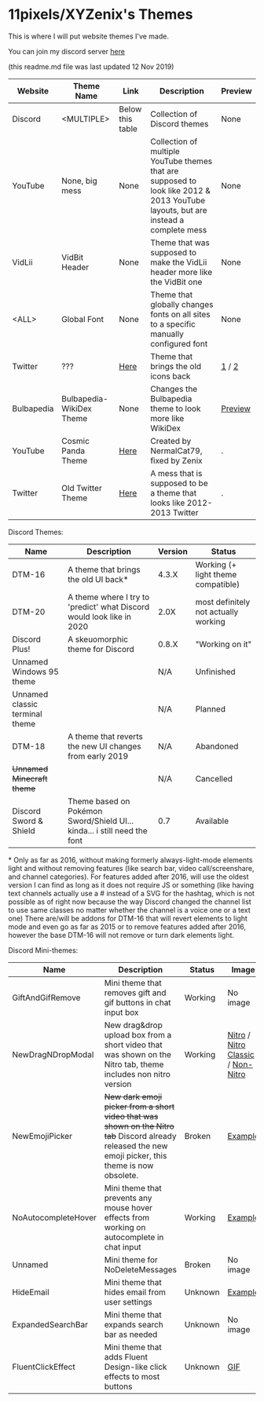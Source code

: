 # 11pixels/XYZenix's Themes

This is where I will put website themes I've made.

You can join my discord server [here](https://discord.gg/vjXwAYx)

(this readme.md file was last updated 12 Nov 2019)

Website | Theme Name | Link | Description | Preview
------- | ---------- | ---- | ----------- | -------
Discord | \<MULTIPLE\> | Below this table | Collection of Discord themes | None
YouTube | None, big mess | None | Collection of multiple YouTube themes that are supposed to look like 2012 & 2013 YouTube layouts, but are instead a complete mess | None
VidLii | VidBit Header | None | Theme that was supposed to make the VidLii header more like the VidBit one | None
\<ALL\> | Global Font | None | Theme that globally changes fonts on all sites to a specific manually configured font | None
Twitter | ??? | [Here](https://github.com/XYZenix/XYZenixThemes/blob/master/OldTwitterIcons.css) | Theme that brings the old icons back | [1](https://cdn.discordapp.com/attachments/531523467636375554/591349962290233354/unknown.png) / [2](https://cdn.discordapp.com/attachments/531523467636375554/591349987661709324/unknown.png)
Bulbapedia | Bulbapedia-WikiDex Theme | None | Changes the Bulbapedia theme to look more like WikiDex | [Preview](https://cdn.discordapp.com/attachments/581117911117070336/622017951784239105/unknown.png)
YouTube | Cosmic Panda Theme | [Here](https://github.com/XYZenix/XYZenixThemes/blob/master/YTCosmicPanda.css) | Created by NermalCat79, fixed by Zenix | .
Twitter | Old Twitter Theme | [Here](https://github.com/XYZenix/XYZenixThemes/blob/master/OldTwitterTheme.css) | A mess that is supposed to be a theme that looks like 2012-2013 Twitter | .

Discord Themes:

Name | Description | Version | Status
-- | -- | -- | --
DTM-16 | A theme that brings the old UI back* | 4.3.X | Working (+ light theme compatible)
DTM-20 | A theme where I try to 'predict' what Discord would look like in 2020 | 2.0X | most definitely not actually working
Discord Plus! | A skeuomorphic theme for Discord | 0.8.X | "Working on it"
Unnamed Windows 95 theme | | N/A | Unfinished
Unnamed classic terminal theme | | N/A | Planned
DTM-18 | A theme that reverts the new UI changes from early 2019 | N/A | Abandoned
~~Unnamed Minecraft theme~~ | | N/A | Cancelled
Discord Sword & Shield | Theme based on Pokémon Sword/Shield UI... kinda... i still need the font | 0.7 | Available

\* Only as far as 2016, without making formerly always-light-mode elements light and without removing features (like search bar, video call/screenshare, and channel categories). For features added after 2016, will use the oldest version I can find as long as it does not require JS or something (like having text channels actually use a # instead of a SVG for the hashtag, which is not possible as of right now because the way Discord changed the channel list to use same classes no matter whether the channel is a voice one or a text one) There are/will be addons for DTM-16 that will revert elements to light mode and even go as far as 2015 or to remove features added after 2016, however the base DTM-16 will not remove or turn dark elements light.

Discord Mini-themes:

Name | Description | Status | Image
-- | -- | -- | --
GiftAndGifRemove | Mini theme that removes gift and gif buttons in chat input box | Working | No image
NewDragNDropModal | New drag&drop upload box from a short video that was shown on the Nitro tab, theme includes non nitro version | Working |[Nitro](https://cdn.discordapp.com/attachments/581117911117070336/638606292843233310/unknown.png) / [Nitro Classic](https://cdn.discordapp.com/attachments/531523467636375554/590955254200401926/unknown.png) / [Non-Nitro](https://cdn.discordapp.com/attachments/531523467636375554/590955483863580682/unknown.png)
NewEmojiPicker | ~~New dark emoji picker from a short video that was shown on the Nitro tab~~ Discord already released the new emoji picker, this theme is now obsolete. | Broken | [Example](https://cdn.discordapp.com/attachments/531523467636375554/590954861861011460/unknown.png)
NoAutocompleteHover | Mini theme that prevents any mouse hover effects from working on autocomplete in chat input | Working | [Example](https://cdn.discordapp.com/attachments/531523467636375554/590956266159996958/unknown.png)
Unnamed | Mini theme for NoDeleteMessages | Broken | No image
HideEmail | Mini theme that hides email from user settings | Unknown | [Example](https://cdn.discordapp.com/attachments/531523467636375554/590956519290306564/unknown.png)
ExpandedSearchBar | Mini theme that expands search bar as needed | Unknown | No image
FluentClickEffect | Mini theme that adds Fluent Design-like click effects to most buttons | Unknown | [GIF](https://cdn.discordapp.com/attachments/531523467636375554/590957041305255957/2019-06-19_20-31-52.gif)
